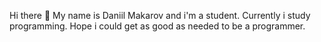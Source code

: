  Hi there 👋
My name is Daniil Makarov and i'm a student.
Currently i study programming.
Hope i could get as good as needed to be a programmer.
